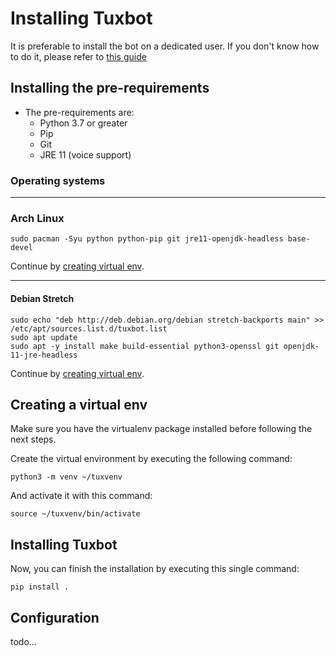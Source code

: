 # Installing Tuxbot

It is preferable to install the bot on a dedicated user. If you don't know how to do it, please refer to [this guide](https://www.digitalocean.com/community/tutorials/how-to-create-a-sudo-user-on-ubuntu-quickstart)

## Installing the pre-requirements

  - The pre-requirements are:
      - Python 3.7 or greater
      - Pip
      - Git
      - JRE 11 (voice support)

### Operating systems

-----

### Arch Linux

```shell script
sudo pacman -Syu python python-pip git jre11-openjdk-headless base-devel
```

Continue by [creating virtual env](#creating-a-virtual-env).

-----

#### Debian Stretch

```shell script
sudo echo "deb http://deb.debian.org/debian stretch-backports main" >> /etc/apt/sources.list.d/tuxbot.list
sudo apt update
sudo apt -y install make build-essential python3-openssl git openjdk-11-jre-headless
```

Continue by [creating virtual env](#creating-a-virtual-env).

## Creating a virtual env

Make sure you have the virtualenv package installed before following the next steps.

Create the virtual environment by executing the following command:
```shell script
python3 -m venv ~/tuxvenv
```

And activate it with this command:
```shell script
source ~/tuxvenv/bin/activate
```

## Installing Tuxbot

Now, you can finish the installation by executing this single command:
```shell script
pip install .
```

## Configuration

todo...